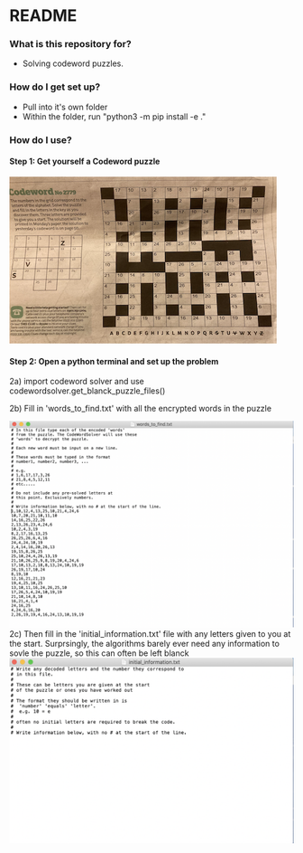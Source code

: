 # README #


### What is this repository for? ###

* Solving codeword puzzles.  

### How do I get set up? ###

* Pull into it's own folder
* Within the folder, run "python3 -m pip install -e ."

### How do I use? ###

#### Step 1: Get yourself a Codeword puzzle
![](https://github.com/andrewmummery/CodeWordSolver/blob/main/tst/trial9/Puzzle9.png)

#### Step 2: Open a python terminal and set up the problem
2a) import codeword solver and use codewordsolver.get_blanck_puzzle_files()

2b) Fill in 'words_to_find.txt' with all the encrypted words in the puzzle

![](https://github.com/andrewmummery/CodeWordSolver/blob/main/example_words_to_find.png)
2c) Then fill in the 'initial_information.txt' file with any letters given to you at the start.
Surprsingly, the algorithms barely ever need any information to sovle the puzzle, so this can often be left blanck
![](https://github.com/andrewmummery/CodeWordSolver/blob/main/example_initial_information.png)
